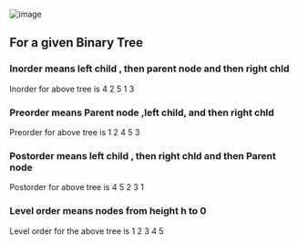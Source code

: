 ![image](https://user-images.githubusercontent.com/55214244/135531985-5571895d-3ab5-485d-a2e5-9b9f81ab8b91.png)

## For a given Binary Tree

### Inorder means left child , then parent node and then right chld 
Inorder for above tree is 4 2 5 1 3

### Preorder means Parent node ,left child, and then right chld 
Preorder for above tree is 1 2 4 5 3

### Postorder means left child , then right chld and then Parent node
Postorder for above tree is 4 5 2 3 1

### Level order means nodes from height h to 0
Level order for the above tree is 1 2 3 4 5
